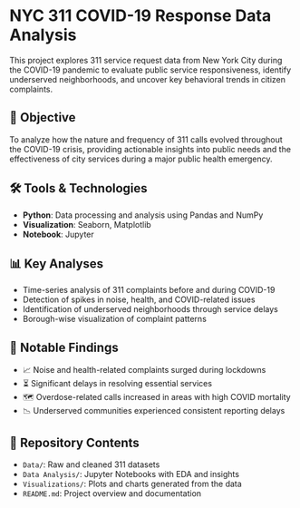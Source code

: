 # NYC 311 COVID-19 Response Data Analysis

This project explores 311 service request data from New York City during the COVID-19 pandemic to evaluate public service responsiveness, identify underserved neighborhoods, and uncover key behavioral trends in citizen complaints.

## 🎯 Objective

To analyze how the nature and frequency of 311 calls evolved throughout the COVID-19 crisis, providing actionable insights into public needs and the effectiveness of city services during a major public health emergency.

## 🛠️ Tools & Technologies

- **Python**: Data processing and analysis using Pandas and NumPy  
- **Visualization**: Seaborn, Matplotlib  
- **Notebook**: Jupyter  

## 📊 Key Analyses

- Time-series analysis of 311 complaints before and during COVID-19
- Detection of spikes in noise, health, and COVID-related issues
- Identification of underserved neighborhoods through service delays
- Borough-wise visualization of complaint patterns

## 📍 Notable Findings

- 📈 Noise and health-related complaints surged during lockdowns  
- ⏳ Significant delays in resolving essential services  
- 🗺️ Overdose-related calls increased in areas with high COVID mortality  
- 📉 Underserved communities experienced consistent reporting delays  

## 📂 Repository Contents

- `Data/`: Raw and cleaned 311 datasets  
- `Data Analysis/`: Jupyter Notebooks with EDA and insights  
- `Visualizations/`: Plots and charts generated from the data  
- `README.md`: Project overview and documentation  
